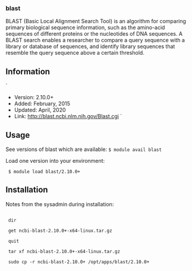 ### blast 
BLAST (Basic Local Alignment Search Tool) is an algorithm for comparing primary biological sequence information, such as the amino-acid sequences of different proteins or the nucleotides of DNA sequences. A BLAST search enables a researcher to compare a query sequence with a library or database of sequences, and identify library sequences that resemble the query sequence above a certain threshold.

## Information
`
  * Version: 2.10.0+
  * Added: February, 2015
  * Updated: April, 2020
  * Link: http://blast.ncbi.nlm.nih.gov/Blast.cgi
`

## Usage

See versions of blast which are available:
`$ module avail blast`

Load one version into your environment:

` $ module load blast/2.10.0+`

## Installation
Notes from the sysadmin during installation:

``` lftp ftp.ncbi.nlm.nih.gov/blast/executables/blast+/LATEST
 
 dir
 
 get ncbi-blast-2.10.0+-x64-linux.tar.gz
 
 quit
 
 tar xf ncbi-blast-2.10.0+-x64-linux.tar.gz
 
 sudo cp -r ncbi-blast-2.10.0+ /opt/apps/blast/2.10.0+ 
 ```
